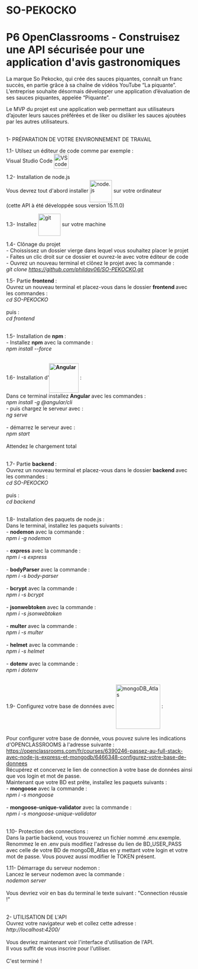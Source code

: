 # SO-PEKOCKO</h1>
# P6 OpenClassrooms - Construisez une API sécurisée pour une application d'avis gastronomiques

La marque So Pekocko, qui crée des sauces piquantes, connaît un franc succès, en partie grâce à sa chaîne de vidéos YouTube “La piquante”.
L’entreprise souhaite désormais développer une application d’évaluation de ses sauces piquantes, appelée “Piquante”.

Le MVP du projet est une application web permettant aux utilisateurs d’ajouter leurs sauces préférées et de liker ou disliker les sauces ajoutées par les autres utilisateurs.</br></br>

1- PRÉPARATION DE VOTRE ENVIRONNEMENT DE TRAVAIL

1.1- Utilsez un éditeur de code comme par exemple :</br>
Visual Studio Code <img src="https://img-prod-cms-rt-microsoft-com.akamaized.net/cms/api/am/imageFileData/RE4CT2M?ver=b1c6&q=100&h=75&w=75&b=%23FFFFFFFF&aim=true" alt="VS code" width="40" align="center">

1.2- Installation de node.js</br>
Vous devrez tout d'abord installer <img src="https://nodejs.org/static/images/logo.svg" alt="node.js" width="60" align="center"> sur votre ordinateur</br>
(cette API à été développée sous version 15.11.0)</br>

1.3- Installez <img src="https://git-scm.com/images/logo@2x.png" alt="git" width="60" align="center"> sur votre machine</br>

1.4- Clônage du projet</br>
      - Choississez un dossier vierge dans lequel vous souhaitez placer le projet</br>
      - Faites un clic droit sur ce dossier et ouvrez-le avec votre éditeur de code</br>
      - Ouvrez un nouveau terminal et clônez le projet avec la commande :</br>
                <em>git clone https://github.com/phildav06/SO-PEKOCKO.git</em></br>

1.5- Partie <b class="term">frontend </b>:</br>
Ouvrez un nouveau terminal et placez-vous dans le dossier <b class="term">frontend </b> avec les commandes :</br>
                <em>cd SO-PEKOCKO</em></br></br>
                puis :</br>
                <em>cd frontend</em></br></br>

1.5- Installation de <b class="term">npm </b>:</br>
          - Installez <b class="term">npm</b> avec la commande :</br>
                <em>npm install --force</em></br></br>

1.6- Installation d'<b class="term"><img src="https://angular.io/assets/images/logos/angular/logo-nav@2x.png" alt="Angular" width="80" align="center"> </b>:</br>
Dans ce terminal installez <b class="term">Angular </b> avec les commandes :</br>
                <em>npm install -g @angular/cli</em></br>
                - puis chargez le serveur avec :</br>
                <em>ng serve</em></br></br>
                - démarrez le serveur avec :</br>
                <em>npm start</em></br></br>
                Attendez le chargement total</br></br>

1.7- Partie <b class="term">backend </b>:</br>
Ouvrez un nouveau terminal et placez-vous dans le dossier <b class="term">backend </b> avec les commandes :</br>
                <em>cd SO-PEKOCKO</em></br></br>
                puis :</br>
                <em>cd backend</em></br></br>

1.8- Installation des paquets de node.js :</br>
Dans le terminal, installez les paquets suivants :</br>
          - <b class="term">nodemon</b> avec la commande :</br>
                <em>npm i -g nodemon</em></br></br>
          - <b class="term">express</b> avec la commande :</br>
                <em>npm i -s express</em></br></br>
          - <b class="term">bodyParser</b> avec la commande :</br>
                <em>npm i -s body-parser</em></br></br>
          - <b class="term">bcrypt</b> avec la commande :</br>
                <em>npm i -s bcrypt</em></br></br>
          - <b class="term">jsonwebtoken</b> avec la commande :</br>
                <em>npm i -s jsonwebtoken</em></br></br>
          - <b class="term">multer</b> avec la commande :</br>
                <em>npm i -s multer</em></br></br>
          - <b class="term">helmet</b> avec la commande :</br>
                <em>npm i -s helmet</em></br></br>
          - <b class="term">dotenv</b> avec la commande :</br>
                <em>npm i dotenv</em></br></br>

1.9- Configurez votre base de données avec <img src="https://webassets.mongodb.com/_com_assets/cms/mongodb_atlas-h0ai1yctwo.svg" alt="mongoDB_Atlas" width="120" align="center" > :</br>   
Pour configurer votre base de donnée, vous pouvez suivre les indications d'OPENCLASSROOMS à l'adresse suivante :</br>
https://openclassrooms.com/fr/courses/6390246-passez-au-full-stack-avec-node-js-express-et-mongodb/6466348-configurez-votre-base-de-donnees </br>
Récupérez et concervez le lien de connection à votre base de données ainsi que vos  login et mot de passe.</br>
Maintenant que votre BD est prête, installez les paquets suivants :</br>
          - <b class="term">mongoose</b> avec la commande :</br>
                <em>npm i -s mongoose</em></br></br>
          - <b class="term">mongoose-unique-validator</b> avec la commande :</br>
                <em>npm i -s mongoose-unique-validator</em></br></br>

1.10- Protection des connections :</br>
Dans la partie backend, vous trouverez un fichier nommé .env.exemple.</br>
Renommez le en .env puis modifiez l'adresse du lien de BD_USER_PASS avec celle de votre BD de mongoDB_Atlas en y mettant votre login et votre mot de passe.
Vous pouvez aussi modifier le TOKEN présent.

1.11- Démarrage du serveur nodemon :</br>
Lancez le serveur nodemon avec la commande :</br>
<em>nodemon server</em></br></br>
Vous devriez voir en bas du terminal le texte suivant : "Connection réussie !"</br></br>

2- UTILISATION DE L'API</br>
Ouvrez votre navigateur web et collez cette adresse :</br>
                <em>http://localhost:4200/</em></br></br>
Vous devriez maintenant voir l'interface d'utilisation de l'API.</br>
Il vous suffit de vous inscrire pour l'utiliser.</br></br>
C'est terminé !
